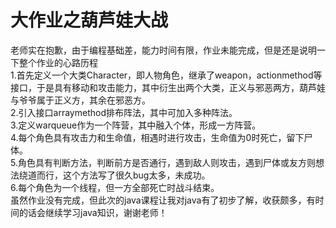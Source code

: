 # 大作业之葫芦娃大战

老师实在抱歉，由于编程基础差，能力时间有限，作业未能完成，但是还是说明一下整个作业的心路历程  
1.首先定义一个大类Character，即人物角色，继承了weapon，actionmethod等接口，于是具有移动和攻击能力，其中衍生出两个大类，正义与邪恶两方，葫芦娃与爷爷属于正义方，其余在邪恶方。  
2.引入接口arraymethod排布阵法，其中可加入多种阵法。  
3.定义warqueue作为一个阵营，其中融入个体，形成一方阵营。  
4.每个角色具有攻击力和生命值，相遇时进行攻击，生命值为0时死亡，留下尸体。  
5.角色具有判断方法，判断前方是否通行，遇到敌人则攻击，遇到尸体或友方则想法绕道而行，这个方法写了很久bug太多，未成功。  
6.每个角色为一个线程，但一方全部死亡时战斗结束。  
虽然作业没有完成，但此次的java课程让我对java有了初步了解，收获颇多，有时间的话会继续学习java知识，谢谢老师！

